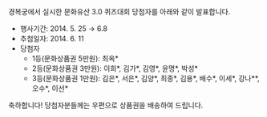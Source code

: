 경복궁에서 실시한 문화유산 3.0 퀴즈대회 당첨자를 아래와 같이 발표합니다.

- 행사기간: 2014. 5. 25 → 6.8
- 추첨일자: 2014. 6. 11
- 당첨자
  - 1등(문화상품권 5만원): 최옥*
  - 2등(문화상품권 3만원): 이희*, 김가*, 김영*, 윤명*, 박성*
  - 3등(문화상품권 1만원): 김은*, 서은*, 김양*, 최종*, 김용*, 배수*, 이세*, 강나**,
    오수*, 이선*

축하합니다! 당첨자분들께는 우편으로 상품권을 배송하여 드립니다.